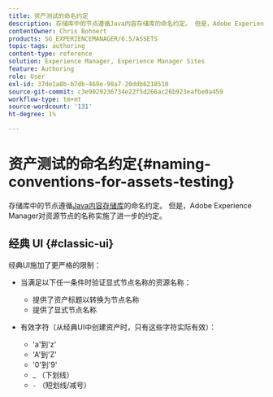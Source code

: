 ```yaml
---
title: 资产测试的命名约定
description: 存储库中的节点遵循Java内容存储库的命名约定。 但是，Adobe Experience Manager对资源节点的名称实施了进一步的约定。
contentOwner: Chris Bohnert
products: SG_EXPERIENCEMANAGER/6.5/ASSETS
topic-tags: authoring
content-type: reference
solution: Experience Manager, Experience Manager Sites
feature: Authoring
role: User
exl-id: 37de1a8b-b7db-469e-98a7-20ddb6218510
source-git-commit: c3e9029236734e22f5d266ac26b923eafbe0a459
workflow-type: tm+mt
source-wordcount: '131'
ht-degree: 1%

---
```


# 资产测试的命名约定{#naming-conventions-for-assets-testing}

存储库中的节点遵循[Java内容存储库](/help/sites-developing/the-basics.md#java-content-repository)的命名约定。 但是，Adobe Experience Manager对资源节点的名称实施了进一步的约定。

## 经典 UI {#classic-ui}

经典UI施加了更严格的限制：

* 当满足以下任一条件时验证显式节点名称的资源名称：

   * 提供了资产标题以转换为节点名称
   * 提供了显式节点名称

* 有效字符（从经典UI中创建资产时，只有这些字符实际有效）：

   * &#39;a&#39;到&#39;z&#39;
   * &#39;A&#39;到&#39;Z&#39;
   * &#39;0&#39;到&#39;9&#39;
   * _ （下划线）
   * `-` （短划线/减号）
